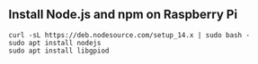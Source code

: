 
## Install Node.js and npm on Raspberry Pi

```
curl -sL https://deb.nodesource.com/setup_14.x | sudo bash -
sudo apt install nodejs
sudo apt install libgpiod
```

